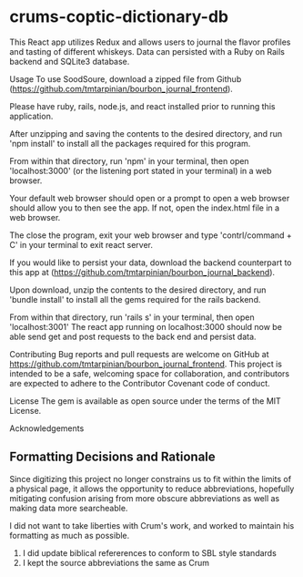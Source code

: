 # crums-coptic-dictionary-db

This React app utilizes Redux and allows users to journal the flavor profiles and tasting of different whiskeys. Data can persisted with a Ruby on Rails backend and SQLite3 database.

Usage
To use SoodSoure, download a zipped file from Github (https://github.com/tmtarpinian/bourbon_journal_frontend).

Please have ruby, rails, node.js, and react installed prior to running this application.

After unzipping and saving the contents to the desired directory, and run 'npm install' to install all the packages required for this program.

From within that directory, run 'npm' in your terminal, then open 'localhost:3000' (or the listening port stated in your terminal) in a web browser.

Your default web browser should open or a prompt to open a web browser should allow you to then see the app. If not, open the index.html file in a web browser.

The close the program, exit your web browser and type 'contrl/command + C' in your terminal to exit react server.

If you would like to persist your data, download the backend counterpart to this app at (https://github.com/tmtarpinian/bourbon_journal_backend).

Upon download, unzip the contents to the desired directory, and run 'bundle install' to install all the gems required for the rails backend.

From within that directory, run 'rails s' in your terminal, then open 'localhost:3001' The react app running on localhost:3000 should now be able send get and post requests to the back end and persist data.

Contributing
Bug reports and pull requests are welcome on GitHub at https://github.com/tmtarpinian/bourbon_journal_frontend. This project is intended to be a safe, welcoming space for collaboration, and contributors are expected to adhere to the Contributor Covenant code of conduct.

License
The gem is available as open source under the terms of the MIT License.

Acknowledgements

## Formatting Decisions and Rationale
Since digitizing this project no longer constrains us to fit within the limits of a physical page, it allows the opportunity to reduce abbreviations, hopefully mitigating confusion arising from more obscure abbreviations as well as making data more searcheable.

I did not want to take liberties with Crum's work, and worked to maintain his formatting as much as possible.

1. I did update biblical refererences to conform to SBL style standards
2. I kept the source abbreviations the same as Crum


